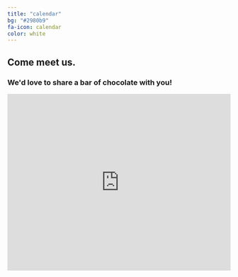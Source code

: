 ```yaml
---
title: "calendar"
bg: "#2980b9"
fa-icon: calendar
color: white
---
```


## Come meet us.

### We'd love to share a bar of chocolate with you!

<iframe src="https://calendar.google.com/calendar/embed?showTitle=0&amp;mode=AGENDA&amp;height=400&amp;wkst=1&amp;bgcolor=%23ffffff&amp;src=hl3j7971mhoo6rhfkn3fcf5afk%40group.calendar.google.com&amp;color=%23875509&amp;src=jpmh8lq7evpptl8hmul9vfh267k1ab4i%40import.calendar.google.com&amp;color=%235F6B02&amp;ctz=Europe%2FBerlin" style="border-width:0" width="100%" height="400" frameborder="0" scrolling="no"></iframe>

